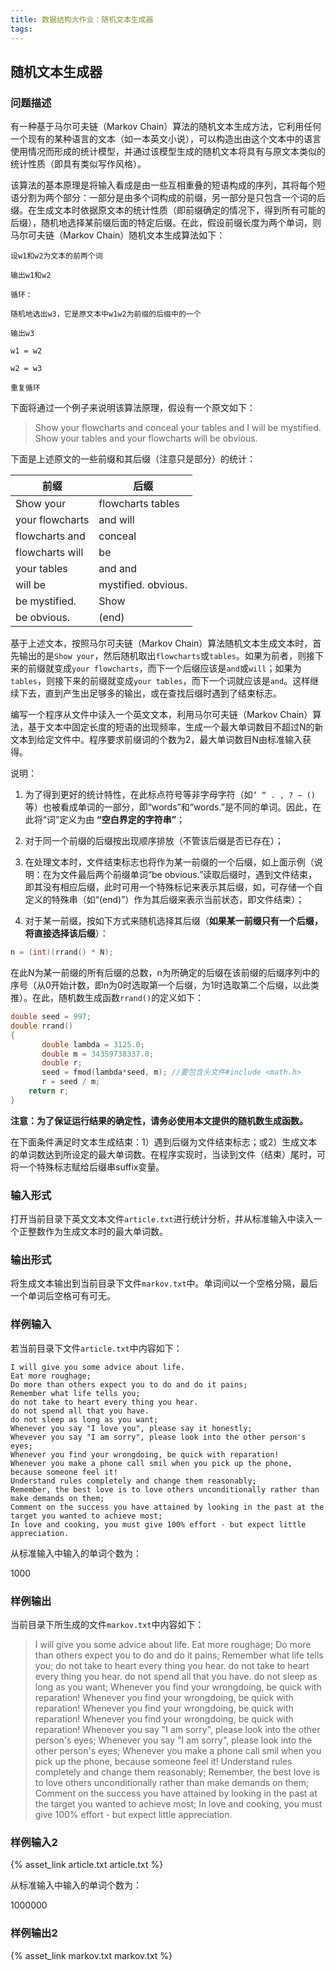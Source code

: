 ```yaml
---
title: 数据结构大作业：随机文本生成器
tags:
---
```


## 随机文本生成器

### 问题描述

有一种基于马尔可夫链（Markov Chain）算法的随机文本生成方法，它利用任何一个现有的某种语言的文本（如一本英文小说），可以构造出由这个文本中的语言使用情况而形成的统计模型，并通过该模型生成的随机文本将具有与原文本类似的统计性质（即具有类似写作风格）。

该算法的基本原理是将输入看成是由一些互相重叠的短语构成的序列，其将每个短语分割为两个部分：一部分是由多个词构成的前缀，另一部分是只包含一个词的后缀。在生成文本时依据原文本的统计性质（即前缀确定的情况下，得到所有可能的后缀），随机地选择某前缀后面的特定后缀。在此，假设前缀长度为两个单词，则马尔可夫链（Markov Chain）随机文本生成算法如下：

<!--more-->

```
设w1和w2为文本的前两个词

输出w1和w2

循环：

随机地选出w3，它是原文本中w1w2为前缀的后缀中的一个

输出w3

w1 = w2

w2 = w3

重复循环
```

下面将通过一个例子来说明该算法原理，假设有一个原文如下：

> Show your flowcharts and conceal your tables and I will be mystified. Show your tables and your flowcharts will be obvious.

下面是上述原文的一些前缀和其后缀（注意只是部分）的统计：

| 前缀              | 后缀                  |
| ----------------  | -------------------- |
| Show your         | flowcharts  tables   |
| your flowcharts   | and  will            |
| flowcharts and    | conceal              |
| flowcharts will   | be                   |
| your tables       | and  and             |
| will be           | mystified.  obvious. |
| be mystified.     | Show                 |
| be obvious.       | (end)                |

基于上述文本，按照马尔可夫链（Markov Chain）算法随机文本生成文本时，首先输出的是`Show your`，然后随机取出`flowcharts`或`tables`。如果为前者，则接下来的前缀就变成`your flowcharts`，而下一个后缀应该是`and`或`will`；如果为`tables`，则接下来的前缀就变成`your tables`，而下一个词就应该是`and`。这样继续下去，直到产生出足够多的输出，或在查找后缀时遇到了结束标志。

编写一个程序从文件中读入一个英文文本，利用马尔可夫链（Markov Chain）算法，基于文本中固定长度的短语的出现频率，生成一个最大单词数目不超过N的新文本到给定文件中。程序要求前缀词的个数为2，最大单词数目N由标准输入获得。

说明：

1. 为了得到更好的统计特性，在此标点符号等非字母字符（如`’ “ . , ? – ()`等）也被看成单词的一部分，即“words”和“words.”是不同的单词。因此，在此将“词”定义为由 **“空白界定的字符串”**；

2. 对于同一个前缀的后缀按出现顺序排放（不管该后缀是否已存在）；

3. 在处理文本时，文件结束标志也将作为某一前缀的一个后缀，如上面示例（说明：在为文件最后两个前缀单词“be obvious.”读取后缀时，遇到文件结束，即其没有相应后缀，此时可用一个特殊标记来表示其后缀，如，可存储一个自定义的特殊串（如“(end)”）作为其后缀来表示当前状态，即文件结束）；

4. 对于某一前缀，按如下方式来随机选择其后缀（**如果某一前缀只有一个后缀，将直接选择该后缀**）：

```C
n = (int)(rrand() * N);
```

在此N为某一前缀的所有后缀的总数，n为所确定的后缀在该前缀的后缀序列中的序号（从0开始计数，即n为0时选取第一个后缀，为1时选取第二个后缀，以此类推）。在此，随机数生成函数`rrand()`的定义如下：

```C
double seed = 997;
double rrand()
{
       double lambda = 3125.0;
       double m = 34359738337.0;
       double r;
       seed = fmod(lambda*seed, m); //要包含头文件#include <math.h>
       r = seed / m;
    return r;
}
```

**注意：为了保证运行结果的确定性，请务必使用本文提供的随机数生成函数。**

在下面条件满足时文本生成结束：1）遇到后缀为文件结束标志；或2）生成文本的单词数达到所设定的最大单词数。在程序实现时，当读到文件（结束）尾时，可将一个特殊标志赋给后缀串suffix变量。

### 输入形式

打开当前目录下英文文本文件`article.txt`进行统计分析，并从标准输入中读入一个正整数作为生成文本时的最大单词数。

### 输出形式

将生成文本输出到当前目录下文件`markov.txt`中。单词间以一个空格分隔，最后一个单词后空格可有可无。

### 样例输入

若当前目录下文件`article.txt`中内容如下：

```
I will give you some advice about life.
Eat more roughage;
Do more than others expect you to do and do it pains;
Remember what life tells you;
do not take to heart every thing you hear.
do not spend all that you have.
do not sleep as long as you want;
Whenever you say "I love you", please say it honestly;
Whevever you say "I am sorry", please look into the other person's eyes;
Whenever you find your wrongdoing, be quick with reparation!
Whenever you make a phone call smil when you pick up the phone, because someone feel it!
Understand rules completely and change them reasonably;
Remember, the best love is to love others unconditionally rather than make demands on them;
Comment on the success you have attained by looking in the past at the target you wanted to achieve most;
In love and cooking, you must give 100% effort - but expect little appreciation.
```

从标准输入中输入的单词个数为：

1000

### 样例输出

当前目录下所生成的文件`markov.txt`中内容如下：

> I will give you some advice about life. Eat more roughage; Do more than others expect you to do and do it pains; Remember what life tells you; do not take to heart every thing you hear. do not take to heart every thing you hear. do not spend all that you have. do not sleep as long as you want; Whenever you find your wrongdoing, be quick with reparation! Whenever you find your wrongdoing, be quick with reparation! Whenever you find your wrongdoing, be quick with reparation! Whenever you find your wrongdoing, be quick with reparation! Whenever you say "I am sorry", please look into the other person's eyes; Whenever you say "I am sorry", please look into the other person's eyes; Whenever you make a phone call smil when you pick up the phone, because someone feel it! Understand rules completely and change them reasonably; Remember, the best love is to love others unconditionally rather than make demands on them; Comment on the success you have attained by looking in the past at the target you wanted to achieve most; In love and cooking, you must give 100% effort - but expect little appreciation.

### 样例输入2

{% asset_link article.txt article.txt %}

从标准输入中输入的单词个数为：

1000000

### 样例输出2

{% asset_link markov.txt markov.txt %}